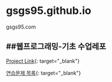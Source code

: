 # gsgs95.github.io
gsgs95.com

##웹프로그래밍-기초 수업레포
---
[Project Link](https://gsgs95.github.io "Project:Intro"){: target="_blank"}

[연습문제 목록](https://gsgs95.github.io/practice/ "수업시간에 다룬 연습문제들 모음"){: target="_blank"}
